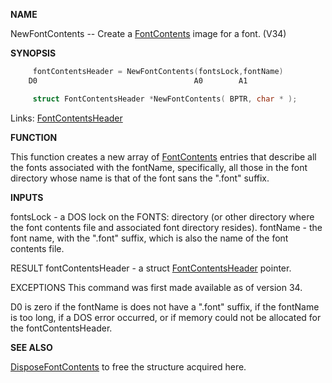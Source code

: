 
**NAME**

NewFontContents -- Create a [FontContents](_0102.md) image for a font. (V34)

**SYNOPSIS**

```c
     fontContentsHeader = NewFontContents(fontsLock,fontName)
    D0                                   A0        A1

     struct FontContentsHeader *NewFontContents( BPTR, char * );

```
Links: [FontContentsHeader](_0102.md) 

**FUNCTION**

This function creates a new array of [FontContents](_0102.md) entries
that describe all the fonts associated with the fontName,
specifically, all those in the font directory whose name
is that of the font sans the &#034;.font&#034; suffix.

**INPUTS**

fontsLock - a DOS lock on the FONTS: directory (or other
directory where the font contents file and associated
font directory resides).
fontName - the font name, with the &#034;.font&#034; suffix, which
is also the name of the font contents file.

RESULT
fontContentsHeader - a struct [FontContentsHeader](_0102.md) pointer.

EXCEPTIONS
This command was first made available as of version 34.

D0 is zero if the fontName is does not have a &#034;.font&#034; suffix,
if the fontName is too long, if a DOS error occurred, or if
memory could not be allocated for the fontContentsHeader.

**SEE ALSO**

[DisposeFontContents](DisposeFontContents.md) to free the structure acquired here.
